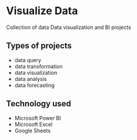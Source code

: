 # Visualize Data

Collection of data Data visualization and BI projects

## Types of projects

- data query
- data transformation
- data visualization
- data analysis
- data forecasting

## Technology used

- Microsoft Power BI
- Microsoft Excel
- Google Sheets
